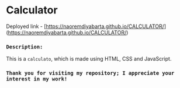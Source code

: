 # Calculator
Deployed link - [https://naoremdiyabarta.github.io/CALCULATOR/] (https://naoremdiyabarta.github.io/CALCULATOR/)

### `Description:`
This is a `calculato`, which is made using HTML, CSS and JavaScript.

###  `Thank you for visiting my repository; I appreciate your interest in my work!`
